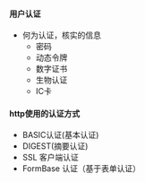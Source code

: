 #### 用户认证

- 何为认证，核实的信息
	- 密码
	- 动态令牌
	- 数字证书
	- 生物认证
	- IC卡

#### http使用的认证方式
- BASIC认证(基本认证)
- DIGEST(摘要认证)
- SSL 客户端认证
- FormBase 认证（基于表单认证）
